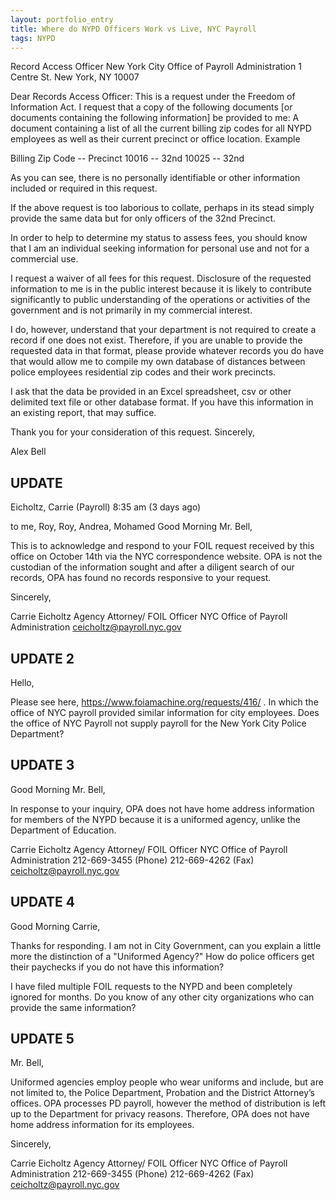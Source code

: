 ```yaml
---
layout: portfolio_entry
title: Where do NYPD Officers Work vs Live, NYC Payroll
tags: NYPD
---
```



Record Access Officer
New York City Office of Payroll Administration
1 Centre St.
New York, NY 10007

Dear Records Access Officer:
This is a request under the Freedom of Information Act.
I request that a copy of the following documents [or documents containing the following information] be provided to me:
A document containing a list of all the current billing zip codes for all NYPD employees as well as their current precinct or office location. Example


Billing Zip Code --     Precinct
10016  -- 32nd
10025  -- 32nd

As you can see, there is no personally identifiable or other information included or required in this request.

If the above request is too laborious to collate, perhaps in its stead simply provide the same data but for only officers of the 32nd Precinct.

In order to help to determine my status to assess fees, you should know that I am an individual seeking information for personal use and not for a commercial use.

I request a waiver of all fees for this request. Disclosure of the requested information to me is in the public interest because it is likely to contribute significantly to public understanding of the operations or activities of the government and is not primarily in my commercial interest.

I do, however, understand that your department is not required to create a record if one does not exist. Therefore, if you are unable to provide the requested data in that format, please provide whatever records you do have that would allow me to compile my own database of distances between police employees residential zip codes and their work precincts.

I ask that the data be provided in an Excel spreadsheet, csv or other delimited text file or other database format. If you have this information in an existing report, that may suffice.

Thank you for your consideration of this request.
Sincerely,

Alex Bell

## UPDATE

Eicholtz, Carrie (Payroll) <CEicholtz at payroll.nyc.gov>
8:35 am (3 days ago)

to me, Roy, Roy, Andrea, Mohamed
Good Morning Mr. Bell,

This is to acknowledge and respond to your FOIL request received by this office on October 14th via the NYC correspondence website.  OPA is not the custodian of the information sought and after a diligent search of our records, OPA has found no records responsive to your request.

Sincerely,

Carrie Eicholtz
Agency Attorney/ FOIL Officer
NYC Office of Payroll Administration
ceicholtz@payroll.nyc.gov

## UPDATE 2

Hello,

Please see here, https://www.foiamachine.org/requests/416/ . In which the office of NYC payroll provided similar information for city employees. Does the office of NYC Payroll not supply payroll for the New York City Police Department?

## UPDATE 3

Good Morning Mr. Bell,

In response to your inquiry, OPA does not have home address information for members of the NYPD because it is a uniformed agency, unlike the Department of  Education.

Carrie Eicholtz
Agency Attorney/ FOIL Officer
NYC Office of Payroll Administration
212-669-3455 (Phone)
212-669-4262 (Fax)
ceicholtz@payroll.nyc.gov

## UPDATE 4

Good Morning Carrie,

Thanks for responding. I am not in City Government, can you explain a little more the distinction of a "Uniformed Agency?" How do police officers get their paychecks if you do not have this information?

I have filed multiple FOIL requests to the NYPD and been completely ignored for months. Do you know of any other city organizations who can provide the same information?

## UPDATE 5

Mr. Bell,

Uniformed agencies employ people who wear uniforms and include, but are not limited to, the Police Department, Probation and the District Attorney’s offices.  OPA processes PD payroll, however the method of distribution is left up to the Department for privacy reasons.  Therefore, OPA does not have home address information for its employees.

Sincerely,

Carrie Eicholtz
Agency Attorney/ FOIL Officer
NYC Office of Payroll Administration
212-669-3455 (Phone)
212-669-4262 (Fax)
ceicholtz@payroll.nyc.gov
